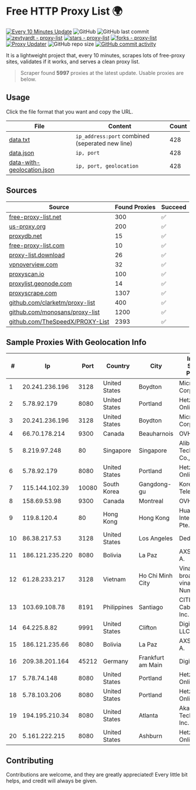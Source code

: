 
# Free HTTP Proxy List 🌍

[![Every 10 Minutes Update](https://github.com/mertguvencli/http-proxy-list/actions/workflows/main.yml/badge.svg?branch=main)](https://github.com/mertguvencli/http-proxy-list/actions/workflows/main.yml)
![GitHub](https://img.shields.io/github/license/mertguvencli/http-proxy-list)
![GitHub last commit](https://img.shields.io/github/last-commit/mertguvencli/http-proxy-list)
[![zevtyardt - proxy-list](https://img.shields.io/static/v1?label=zevtyardt&message=proxy-list&color=blue&logo=github)](https://github.com/zevtyardt/proxy-list "Go to GitHub repo")
[![stars - proxy-list](https://img.shields.io/github/stars/zevtyardt/proxy-list?style=social)](https://github.com/zevtyardt/proxy-list)
[![forks - proxy-list](https://img.shields.io/github/forks/zevtyardt/proxy-list?style=social)](https://github.com/zevtyardt/proxy-list)
[![Proxy Updater](https://github.com/zevtyardt/proxy-list/workflows/Proxy%20Updater/badge.svg)](https://github.com/zevtyardt/proxy-list/actions?query=workflow:"Proxy+Updater")
![GitHub repo size](https://img.shields.io/github/repo-size/zevtyardt/proxy-list)
[![GitHub commit activity](https://img.shields.io/github/commit-activity/m/zevtyardt/proxy-list?logo=commits)](https://github.com/zevtyardt/proxy-list/commits/main)

It is a lightweight project that, every 10 minutes, scrapes lots of free-proxy sites, validates if it works, and serves a clean proxy list.

> Scraper found **5997** proxies at the latest update. Usable proxies are below.

## Usage

Click the file format that you want and copy the URL.

|File|Content|Count|
|----|-------|-----|
|[data.txt](https://raw.githubusercontent.com/mertguvencli/http-proxy-list/main/proxy-list/data.txt)|`ip_address:port` combined (seperated new line)|428|
|[data.json](https://raw.githubusercontent.com/mertguvencli/http-proxy-list/main/proxy-list/data.json)|`ip, port`|428|
|[data-with-geolocation.json](https://raw.githubusercontent.com/mertguvencli/http-proxy-list/main/proxy-list/data-with-geolocation.json)|`ip, port, geolocation`|428|

## Sources

|Source|Found Proxies|Succeed|
|------|-------------|-------|
|[free-proxy-list.net](https://free-proxy-list.net)|300|✅|
|[us-proxy.org](https://www.us-proxy.org)|200|✅|
|[proxydb.net](http://proxydb.net)|15|✅|
|[free-proxy-list.com](https://free-proxy-list.com/?page=&port=&type%5B%5D=http&type%5B%5D=https&up_time=0&search=Search)|10|✅|
|[proxy-list.download](https://www.proxy-list.download/HTTP)|26|✅|
|[vpnoverview.com](https://vpnoverview.com/privacy/anonymous-browsing/free-proxy-servers)|32|✅|
|[proxyscan.io](https://www.proxyscan.io)|100|✅|
|[proxylist.geonode.com](https://proxylist.geonode.com/api/proxy-list?limit=300&page=1&sort_by=lastChecked&sort_type=desc&protocols=http,https)|14|✅|
|[proxyscrape.com](https://api.proxyscrape.com/v2/?request=displayproxies&protocol=http&timeout=10000&country=all&ssl=all&anonymity=all)|1307|✅|
|[github.com/clarketm/proxy-list](https://raw.githubusercontent.com/clarketm/proxy-list/master/proxy-list-raw.txt)|400|✅|
|[github.com/monosans/proxy-list](https://raw.githubusercontent.com/monosans/proxy-list/main/proxies/http.txt)|1200|✅|
|[github.com/TheSpeedX/PROXY-List](https://raw.githubusercontent.com/TheSpeedX/PROXY-List/master/http.txt)|2393|✅|


## Sample Proxies With Geolocation Info

|#|Ip|Port|Country|City|Internet Service Provider|
|-|--|----|-------|----|-------------------------|
|1|20.241.236.196|3128|United States|Boydton|Microsoft Corporation|
|2|5.78.92.179|8080|United States|Portland|Hetzner Online GmbH|
|3|20.241.236.196|3128|United States|Boydton|Microsoft Corporation|
|4|66.70.178.214|9300|Canada|Beauharnois|OVH SAS|
|5|8.219.97.248|80|Singapore|Singapore|Alibaba (US) Technology Co., Ltd.|
|6|5.78.92.179|8080|United States|Portland|Hetzner Online GmbH|
|7|115.144.102.39|10080|South Korea|Gangdong-gu|Korea Telecom|
|8|158.69.53.98|9300|Canada|Montreal|OVH SAS|
|9|119.8.120.4|80|Hong Kong|Hong Kong|Huawei International Pte. LTD|
|10|86.38.217.53|3128|United States|Los Angeles|DediPath|
|11|186.121.235.220|8080|Bolivia|La Paz|AXS Bolivia S. A.|
|12|61.28.233.217|3128|Vietnam|Ho Chi Minh City|Vinadata broadcast via vinagame AS Number|
|13|103.69.108.78|8191|Philippines|Santiago|CITI Cableworld Inc.|
|14|64.225.8.82|9991|United States|Clifton|DigitalOcean, LLC|
|15|186.121.235.66|8080|Bolivia|La Paz|AXS Bolivia S. A.|
|16|209.38.201.164|45212|Germany|Frankfurt am Main|DigitalOcean|
|17|5.78.74.148|8080|United States|Portland|Hetzner Online GmbH|
|18|5.78.103.206|8080|United States|Portland|Hetzner Online GmbH|
|19|194.195.210.34|8080|United States|Atlanta|Akamai Technologies, Inc.|
|20|5.161.222.215|8080|United States|Ashburn|Hetzner Online GmbH|



## Contributing

Contributions are welcome, and they are greatly appreciated! Every
little bit helps, and credit will always be given.

